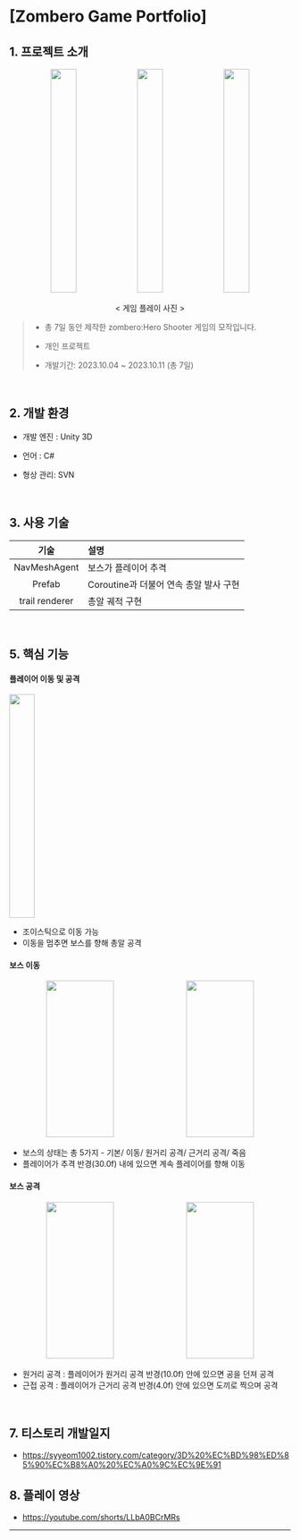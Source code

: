 # [Zombero Game Portfolio]


## 1. 프로젝트 소개

<div align="center">

  <img src="https://github.com/user-attachments/assets/7cd874bf-7f3b-4633-8c32-34ee0622d32c" width="30%" height="400"/>
  <img src="https://github.com/user-attachments/assets/a8469f01-1979-4cb5-90ef-543c7e1e0d42" width="30%" height="400"/>
  <img src="https://github.com/user-attachments/assets/88f2642e-693e-42f4-975c-eab6bc9261f5" width="30%" height="400"/>

  < 게임 플레이 사진 >

</div>

> + 총 7일 동안 제작한 zombero:Hero Shooter  게임의 모작입니다. 
> 
> + 개인 프로젝트
> 
> + 개발기간: 2023.10.04 ~ 2023.10.11 (총 7일)


<br>

## 2. 개발 환경

+ 개발 엔진 : Unity 3D

+ 언어 : C#

+ 형상 관리: SVN

<br>

## 3. 사용 기술
| 기술 | 설명 |
|:---:|:---|
| NavMeshAgent  | 보스가 플레이어 추격 |
| Prefab | Coroutine과 더불어 연속 총알 발사 구현 |
| trail renderer | 총알 궤적 구현 |

<br>


## 5. 핵심 기능


#### 플레이어 이동 및 공격
<img src="https://github.com/user-attachments/assets/2ad94bb3-12dd-4719-b92f-4201a610df97" width="30%" height="400"/>

+ 조이스틱으로 이동 가능
+ 이동을 멈추면 보스를 향해 총알 공격


#### 보스 이동
<div align="center">

  <img src="https://github.com/user-attachments/assets/0c9152d7-3a7b-4341-8474-9505adc12a4f" width="49%" height="280"/>
  <img src="https://github.com/user-attachments/assets/2dad20b5-6b8c-481f-a554-48394df6d80d" width="49%" height="280"/>

</div>

+ 보스의 상태는 총 5가지 - 기본/ 이동/ 원거리 공격/ 근거리 공격/ 죽음
+ 플레이어가 추격 반경(30.0f) 내에 있으면 계속 플레이어를 향해 이동


#### 보스 공격
<div align="center">

  <img src="https://github.com/user-attachments/assets/e561759c-4568-4fc2-9fe4-ba2b972b0adb" width="49%" height="280"/>
  <img src="https://github.com/user-attachments/assets/a9fb460c-7c83-4f43-928b-f6cc181c6bed" width="49%" height="280"/>

</div>

+ 원거리 공격 : 플레이어가 원거리 공격 반경(10.0f) 안에 있으면 공을 던져 공격
+ 근접 공격 : 플레이어가 근거리 공격 반경(4.0f) 안에 있으면 도끼로 찍으며 공격


<br>


## 7. 티스토리 개발일지
+ https://syyeom1002.tistory.com/category/3D%20%EC%BD%98%ED%85%90%EC%B8%A0%20%EC%A0%9C%EC%9E%91


## 8. 플레이 영상
+ https://youtube.com/shorts/LLbA0BCrMRs

---
